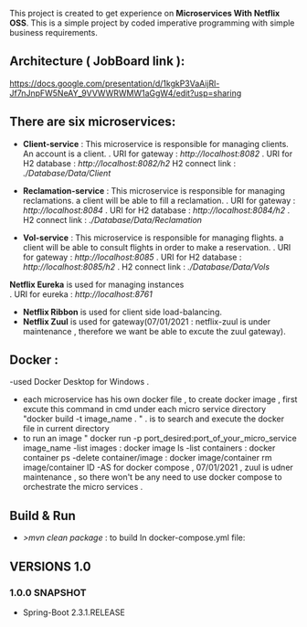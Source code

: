 This project is created to get experience on **Microservices With Netflix OSS**. This is a simple project by coded imperative programming with simple business requirements.

## Architecture ( JobBoard link ):

https://docs.google.com/presentation/d/1kgkP3VaAijRl-Jf7nJnpFW5NeAY_9VVWWRWMW1aGgW4/edit?usp=sharing


## There are six microservices:

- **Client-service** : This microservice is responsible for managing clients. An account is a client.
    .                   URI for gateway : *http://localhost:8082*
    .                   URI for H2 database : *http://localhost:8082/h2*
                                       H2 connect link :  *./Database/Data/Client* 
                       

- **Reclamation-service** : This microservice is responsible for managing reclamations. a client will be able to fill a reclamation.
    .                   URI for gateway : *http://localhost:8084*
    .                   URI for H2 database : *http://localhost:8084/h2*
     .                                  H2 connect link :  *./Database/Data/Reclamation*


- **Vol-service** : This microservice is responsible for managing flights. a client will be able to consult flights in order to make a reservation.
    .                   URI for gateway : *http://localhost:8085*
    .                   URI for H2 database : *http://localhost:8085/h2*
     .                                  H2 connect link :  *./Database/Data/Vols*
                       
                       
             
 **Netflix Eureka** is used for managing instances             
    .                   URI for eureka : *http://localhost:8761*


- **Netflix Ribbon** is used for client side load-balancing.
- **Netflix Zuul** is used for gateway(07/01/2021 : netflix-zuul is under maintenance , therefore we want be able to excute the zuul gateway).


## Docker : 
   -used Docker Desktop for Windows .
   - each microservice has his own docker file , to create docker image , 
   first excute this command  in cmd under each micro service directory "docker build -t image_name . "    . is to search and execute the docker file in current directory 
   - to run an image " docker run -p   port_desired:port_of_your_micro_service  image_name 
   -list images : docker image ls 
   -list containers : docker container ps 
   -delete container/image : docker image/container rm image/container ID 
   -AS for docker compose , 07/01/2021 , zuul is udner maintenance , so there won't be any need to use docker compose to orchestrate the micro services .





## Build & Run

- *>mvn clean package* : to build
     In docker-compose.yml file:

## VERSIONS 1.0


### 1.0.0 SNAPSHOT

- Spring-Boot 2.3.1.RELEASE
